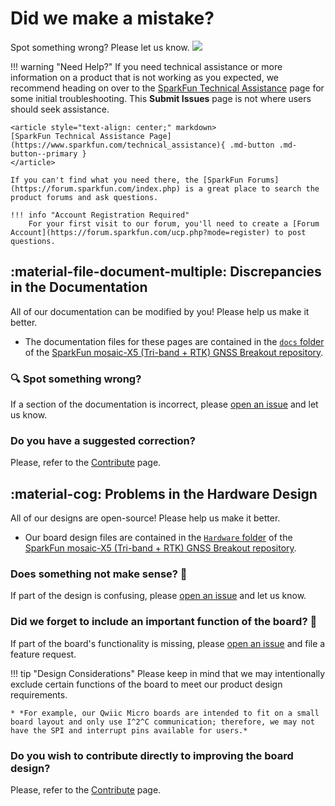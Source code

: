 # Did we make a mistake?

Spot something wrong? Please let us know. <a href="https://github.com/sparkfun/SparkFun_GNSS_mosaic-X5/issues" alt="Issues"><img src="https://img.shields.io/github/issues/sparkfun/SparkFun_GNSS_mosaic-X5.svg" /></a>

<!-- Technical Assistance Box -->
!!! warning "Need Help?"
	If you need technical assistance or more information on a product that is not working as you expected, we recommend heading on over to the [SparkFun Technical Assistance](https://www.sparkfun.com/technical_assistanc) page for some initial troubleshooting. This **Submit Issues** page is not where users should seek assistance.

	<article style="text-align: center;" markdown>
	[SparkFun Technical Assistance Page](https://www.sparkfun.com/technical_assistance){ .md-button .md-button--primary }
	</article>
	
	If you can't find what you need there, the [SparkFun Forums](https://forum.sparkfun.com/index.php) is a great place to search the product forums and ask questions.
	
	!!! info "Account Registration Required"
		For your first visit to our forum, you'll need to create a [Forum Account](https://forum.sparkfun.com/ucp.php?mode=register) to post questions.


## :material-file-document-multiple:&nbsp;Discrepancies in the Documentation

All of our documentation can be modified by you! Please help us make it better.

* The documentation files for these pages are contained in the [`docs` folder](https://github.com/sparkfun/SparkFun_GNSS_mosaic-X5/tree/main/docs) of the [SparkFun mosaic-X5 (Tri-band + RTK) GNSS Breakout repository](https://github.com/sparkfun/SparkFun_GNSS_mosaic-X5).

### 🔍 Spot something wrong?

If a section of the documentation is incorrect, please [open an issue](https://github.com/sparkfun/SparkFun_GNSS_mosaic-X5/issues) and let us know.

### Do you have a suggested correction?

Please, refer to the [Contribute](../contribute/#improve-our-documentation) page.

<!-- 
1. With a GitHub account, [fork this repository](https://github.com/sparkfun/SparkFun_GNSS_mosaic-X5/fork).
2. Add your correction(s) or improvement(s) to the markdown file(s)
3. File a pull request with your changes, and enjoy making the ~~words~~ ~~worlds~~ world a better place.
	* Once received, the documentation specialist will automatically be notified.
	* We will review your suggested improvement(s) to make sure they are correct and fit within our documentation standards. -->

## :material-cog:&nbsp;Problems in the Hardware Design

All of our designs are open-source! Please help us make it better.

* Our board design files are contained in the [`Hardware` folder](https://github.com/sparkfun/SparkFun_GNSS_mosaic-X5/tree/main/Hardware) of the [SparkFun mosaic-X5 (Tri-band + RTK) GNSS Breakout repository](https://github.com/sparkfun/SparkFun_GNSS_mosaic-X5).

### Does something not make sense? 🤔

If part of the design is confusing, please [open an issue](https://github.com/sparkfun/SparkFun_GNSS_mosaic-X5/issues) and let us know.

### Did we forget to include an important function of the board? 🤦

If part of the board's functionality is missing, please [open an issue](https://github.com/sparkfun/SparkFun_GNSS_mosaic-X5/issues) and file a feature request.

!!! tip "Design Considerations"
	Please keep in mind that we may intentionally exclude certain functions of the board to meet our product design requirements.
	
	* *For example, our Qwiic Micro boards are intended to fit on a small board layout and only use I^2^C communication; therefore, we may not have the SPI and interrupt pins available for users.*


### Do you wish to contribute directly to improving the board design?

Please, refer to the [Contribute](../contribute/#improve-our-hardware-design) page.

<!-- 1. With a GitHub account, [fork this repository](https://github.com/sparkfun/SparkFun_GNSS_mosaic-X5/fork).
2. Add your design augmentation(s)
3. File a pull request with your changes, and enjoy making the ~~words~~ ~~worlds~~ world a better place.
	1. Once received, the engineer in charge of the original design will automatically be notified.
	2. We will review your suggested improvement(s) to verify that they are within our board design standards and meet our product design requirements.
	3. If approved, we will flag these changes for our next board revision. Congrats! 🍻

		!!! info
			Even if your suggestion is accepted, these changes may not be immediately available for purchase. We may have to cycle through our current product inventory first. -->